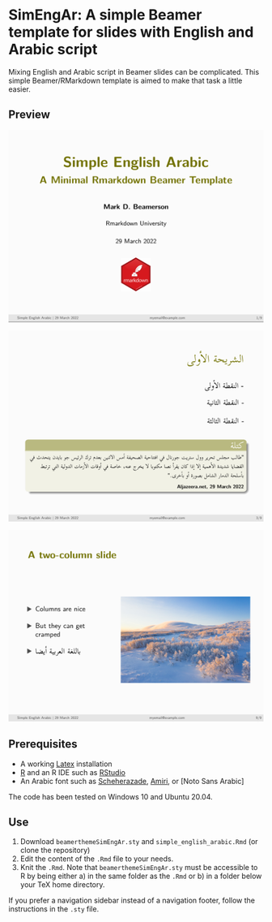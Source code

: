 # SimEngAr: A simple Beamer template for slides with English and Arabic script

Mixing English and Arabic script in Beamer slides can be complicated. This
simple Beamer/RMarkdown template is aimed to make that task a little easier.

## Preview

![](./screenshots/title_slide.png)

![](./screenshots/slide_w_arabic.png)

![](./screenshots/two_column_slide.png)

## Prerequisites

- A working [Latex](https://www.latex-project.org/get/) installation
- [R](https://www.r-project.org) and an R IDE such as [RStudio](https://www.rstudio.com)
- An Arabic font such as [Scheherazade](https://fontlibrary.org/en/font/scheherazade), [Amiri](https://fontlibrary.org/en/font/amiri), or [Noto Sans Arabic]

The code has been tested on Windows 10 and Ubuntu 20.04.

## Use

1) Download `beamerthemeSimEngAr.sty` and `simple_english_arabic.Rmd` (or clone
the repository)
2) Edit the content of the `.Rmd` file to your needs.
3) Knit the `.Rmd`. Note that `beamerthemeSimEngAr.sty` must be accessible to R
by being either a) in the same folder as the `.Rmd` or b) in a folder below your
TeX home directory.

If you prefer a navigation sidebar instead of a navigation footer, follow the
instructions in the `.sty` file.
